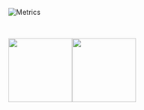 ![Metrics](https://metrics.lecoq.io/witch4242?template=terminal&repositories=1&activity=1&lines=1&introduction=1&languages=1&repositories=100&repositories.batch=100&repositories.forks=false&repositories.affiliations=owner&languages.limit=8&languages.sections=most-used&languages.colors=github&languages.threshold=0%25&languages.indepth=false&languages.categories=markup%2C%20programming&languages.recent.categories=markup%2C%20programming&languages.recent.load=300&languages.recent.days=14&introduction.title=true&activity.limit=5&activity.load=300&activity.days=14&activity.filter=all&activity.visibility=all&activity.timestamps=false&config.timezone=America%2FLos_Angeles)


<br/>

<img align="" height='130px' src="https://github-readme-stats.vercel.app/api?username=WITCH4242&hide_title=true&show_icons=true&include_all_commits=true&line_height=21&bg_color=0,EC6C6C,FFD479,FFFC79,73FA79&theme=graywhite" /><img align="" height='130px' src="https://github-readme-stats.vercel.app/api/top-langs/?username=WITCH4242&hide_title=true&layout=compact&bg_color=0,73FA79,73FDFF,7A81FF&theme=graywhite" />

<br/>




<!---
WITCH4242/WITCH4242 is a ✨ special ✨ repository because its `README.md` (this file) appears on your GitHub profile.
You can click the Preview link to take a look at your changes.
--->

